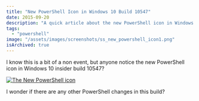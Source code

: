 ```yaml
---
title: "New PowerShell Icon in Windows 10 Build 10547"
date: 2015-09-20
description: "A quick article about the new PowerShell icon in Windows 10 build 10547."
tags:
  - "powershell"
image: "/assets/images/screenshots/ss_new_powershell_icon1.png"
isArchived: true
---
```


I know this is a bit of a non event, but anyone notice the new PowerShell icon in Windows 10 insider build 10547?

[![The New PowerShell icon](/assets/images/screenshots/ss_new_powershell_icon1.png)](/assets/images/screenshots/ss_new_powershell_icon1.png)

I wonder if there are any other PowerShell changes in this build?
